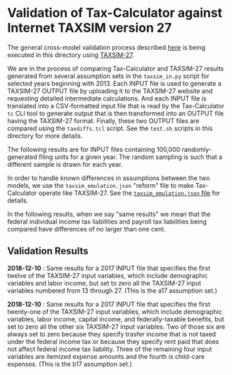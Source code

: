 Validation of Tax-Calculator against Internet TAXSIM version 27
===============================================================

The general cross-model validation process described
[here](https://github.com/PSLmodels/Tax-Calculator/blob/master/taxcalc/validation/README.md#validation-of-tax-calculator-logic)
is being executed in this directory using
[TAXSIM-27](https://users.nber.org/~taxsim/taxsim27/).

We are in the process of comparing Tax-Calculator and TAXSIM-27
results generated from several assumption sets in the `taxsim_in.py`
script for selected years beginning with 2013.  Each INPUT file is
used to generate a TAXSIM-27 OUTPUT file by uploading it to the
TAXSIM-27 website and requesting detailed intermediate calculations.
And each INPUT file is translated into a CSV-formatted input file that
is read by the Tax-Calculator `tc` CLI tool to generate output that is
then transformed into an OUTPUT file having the TAXSIM-27 format.
Finally, these two OUTPUT files are compared using the `taxdiffs.tcl`
script.  See the `test.sh` scripts in this directory for more details.

The following results are for INPUT files containing 100,000
randomly-generated filing units for a given year.  The random
sampling is such that a different sample is drawn for each year.

In order to handle known differences in assumptions between the two
models, we use the `taxsim_emulation.json` "reform" file to make
Tax-Calculator operate like TAXSIM-27.  See the
[`taxsim_emulation.json`
file](https://github.com/PSLmodels/Tax-Calculator/blob/master/taxcalc/validation/taxsim/taxsim_emulation.json)
for details.

In the following results, when we say "same results" we mean that the
federal individual income tax liabilities and payroll tax liabilities
being compared have differences of no larger than one cent.

Validation Results
------------------

**2018-12-10** : Same results for a 2017 INPUT file that specifies
the first twelve of the TAXSIM-27 input variables, which
include demographic variables and labor income, but set to zero all
the TAXSIM-27 input variables numbered from 13 through 27. (This is
the a17 assumption set.)

**2018-12-10** : Same results for a 2017 INPUT file that specifies the
first twenty-one of the TAXSIM-27 input variables, which include
demographic variables, labor income, capital income, and
federally-taxable benefits, but set to zero all the other six
TAXSIM-27 input variables.  Two of those six are always set to zero
because they specify trasfer income that is not taxed under the
federal income tax or because they specify rent paid that does not
affect federal income tax liability.  Three of the remaining four
input variables are itemized expense amounts and the fourth is
child-care expenses. (This is the b17 assumption set.)
